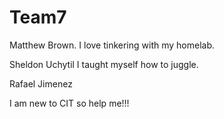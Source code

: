 # Team7
Matthew Brown.
I love tinkering with my homelab.

Sheldon Uchytil
I taught myself how to juggle.

Rafael Jimenez

I am new to CIT so help me!!! 
